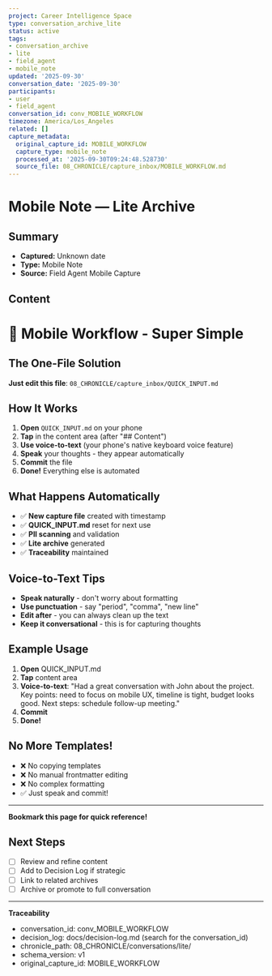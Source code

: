 ```yaml
---
project: Career Intelligence Space
type: conversation_archive_lite
status: active
tags:
- conversation_archive
- lite
- field_agent
- mobile_note
updated: '2025-09-30'
conversation_date: '2025-09-30'
participants:
- user
- field_agent
conversation_id: conv_MOBILE_WORKFLOW
timezone: America/Los_Angeles
related: []
capture_metadata:
  original_capture_id: MOBILE_WORKFLOW
  capture_type: mobile_note
  processed_at: '2025-09-30T09:24:48.528730'
  source_file: 08_CHRONICLE/capture_inbox/MOBILE_WORKFLOW.md
---
```


# Mobile Note — Lite Archive

## Summary
- **Captured:** Unknown date
- **Type:** Mobile Note
- **Source:** Field Agent Mobile Capture

## Content
# 📱 Mobile Workflow - Super Simple

## The One-File Solution

**Just edit this file**: `08_CHRONICLE/capture_inbox/QUICK_INPUT.md`

## How It Works

1. **Open** `QUICK_INPUT.md` on your phone
2. **Tap** in the content area (after "## Content")
3. **Use voice-to-text** (your phone's native keyboard voice feature)
4. **Speak** your thoughts - they appear automatically
5. **Commit** the file
6. **Done!** Everything else is automated

## What Happens Automatically

- ✅ **New capture file** created with timestamp
- ✅ **QUICK_INPUT.md** reset for next use
- ✅ **PII scanning** and validation
- ✅ **Lite archive** generated
- ✅ **Traceability** maintained

## Voice-to-Text Tips

- **Speak naturally** - don't worry about formatting
- **Use punctuation** - say "period", "comma", "new line"
- **Edit after** - you can always clean up the text
- **Keep it conversational** - this is for capturing thoughts

## Example Usage

1. **Open** QUICK_INPUT.md
2. **Tap** content area
3. **Voice-to-text**: "Had a great conversation with John about the project. Key points: need to focus on mobile UX, timeline is tight, budget looks good. Next steps: schedule follow-up meeting."
4. **Commit**
5. **Done!**

## No More Templates!

- ❌ No copying templates
- ❌ No manual frontmatter editing  
- ❌ No complex formatting
- ✅ Just speak and commit!

---

**Bookmark this page for quick reference!**


## Next Steps
- [ ] Review and refine content
- [ ] Add to Decision Log if strategic
- [ ] Link to related archives
- [ ] Archive or promote to full conversation

---

**Traceability**
- conversation_id: conv_MOBILE_WORKFLOW
- decision_log: docs/decision-log.md (search for the conversation_id)
- chronicle_path: 08_CHRONICLE/conversations/lite/
- schema_version: v1
- original_capture_id: MOBILE_WORKFLOW
